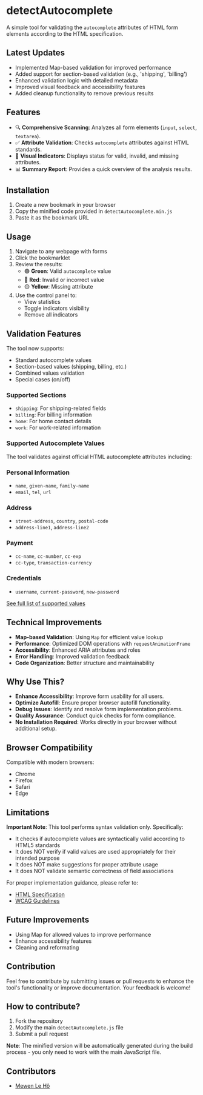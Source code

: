 # detectAutocomplete
A simple tool for validating the `autocomplete` attributes of HTML form elements according to the HTML specification.

## Latest Updates
- Implemented Map-based validation for improved performance
- Added support for section-based validation (e.g., 'shipping', 'billing')
- Enhanced validation logic with detailed metadata
- Improved visual feedback and accessibility features
- Added cleanup functionality to remove previous results

## Features

- <span aria-hidden="true">🔍</span> **Comprehensive Scanning**: Analyzes all form elements (`input`, `select`, `textarea`).
- <span aria-hidden="true">✅</span> **Attribute Validation**: Checks `autocomplete` attributes against HTML standards.
- <span aria-hidden="true">🎯</span> **Visual Indicators**: Displays status for valid, invalid, and missing attributes.
- <span aria-hidden="true">📊</span> **Summary Report**: Provides a quick overview of the analysis results.

## Installation

1. Create a new bookmark in your browser
2. Copy the minified code provided in `detectAutocomplete.min.js`
3. Paste it as the bookmark URL

## Usage

1. Navigate to any webpage with forms
2. Click the bookmarklet
3. Review the results:
   - <span aria-hidden="true">🟢</span> **Green**: Valid `autocomplete` value
   - <span aria-hidden="true">🔴</span> **Red**: Invalid or incorrect value
   - <span aria-hidden="true">🟡</span> **Yellow**: Missing attribute
4. Use the control panel to:
   - View statistics
   - Toggle indicators visibility
   - Remove all indicators

## Validation Features

The tool now supports:
- Standard autocomplete values
- Section-based values (shipping, billing, etc.)
- Combined values validation
- Special cases (on/off)

### Supported Sections
- `shipping`: For shipping-related fields
- `billing`: For billing information
- `home`: For home contact details
- `work`: For work-related information

### Supported Autocomplete Values

The tool validates against official HTML autocomplete attributes including:

### Personal Information
- `name`, `given-name`, `family-name`
- `email`, `tel`, `url`

### Address
- `street-address`, `country`, `postal-code`
- `address-line1`, `address-line2`

### Payment
- `cc-name`, `cc-number`, `cc-exp`
- `cc-type`, `transaction-currency`

### Credentials
- `username`, `current-password`, `new-password`

[See full list of supported values](https://html.spec.whatwg.org/multipage/form-control-infrastructure.html#autofilling-form-controls:-the-autocomplete-attribute)

## Technical Improvements

- **Map-based Validation**: Using `Map` for efficient value lookup
- **Performance**: Optimized DOM operations with `requestAnimationFrame`
- **Accessibility**: Enhanced ARIA attributes and roles
- **Error Handling**: Improved validation feedback
- **Code Organization**: Better structure and maintainability

## Why Use This?

- **Enhance Accessibility**: Improve form usability for all users.
- **Optimize Autofill**: Ensure proper browser autofill functionality.
- **Debug Issues**: Identify and resolve form implementation problems.
- **Quality Assurance**: Conduct quick checks for form compliance.
- **No Installation Required**: Works directly in your browser without additional setup.

## Browser Compatibility

Compatible with modern browsers:
- Chrome
- Firefox
- Safari
- Edge

## Limitations
**Important Note**: This tool performs syntax validation only. Specifically:
- It checks if autocomplete values are syntactically valid according to HTML5 standards
- It does NOT verify if valid values are used appropriately for their intended purpose
- It does NOT make suggestions for proper attribute usage
- It does NOT validate semantic correctness of field associations

For proper implementation guidance, please refer to:
- [HTML Specification](https://html.spec.whatwg.org/multipage/form-control-infrastructure.html#autofilling-form-controls:-the-autocomplete-attribute)
- [WCAG Guidelines](https://www.w3.org/WAI/WCAG21/Understanding/identify-input-purpose.html)

## Future Improvements
- Using Map for allowed values to improve performance
- Enhance accessibility features
- Cleaning and reformating

## Contribution

Feel free to contribute by submitting issues or pull requests to enhance the tool's functionality or improve documentation. Your feedback is welcome!

## How to contribute?

1. Fork the repository
2. Modify the main `detectAutocomplete.js` file
3. Submit a pull request

**Note**: The minified version will be automatically generated during the build process - you only need to work with the main JavaScript file.

## Contributors

- [Mewen Le Hô](https://github.com/MewenLeHo)